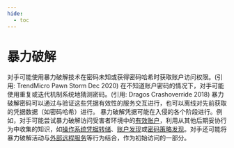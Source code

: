 ```yaml
---
hide:
  - toc
---
```


# 暴力破解

对手可能使用暴力破解技术在密码未知或获得密码哈希时获取账户访问权限。(引用: TrendMicro Pawn Storm Dec 2020) 在不知道账户密码的情况下，对手可能使用重复或迭代机制系统地猜测密码。(引用: Dragos Crashoverride 2018) 暴力破解密码可以通过与验证这些凭据有效性的服务交互进行，也可以离线对先前获取的凭据数据（如密码哈希）进行。  暴力破解凭据可能在入侵的各个阶段进行。例如，对手可能尝试暴力破解访问受害者环境中的[有效账户](https://attack.mitre.org/techniques/T1078)，利用从其他后期妥协行为中收集的知识，如[操作系统凭据转储](https://attack.mitre.org/techniques/T1003)、[账户发现](https://attack.mitre.org/techniques/T1087)或[密码策略发现](https://attack.mitre.org/techniques/T1201)。对手还可能将暴力破解活动与[外部远程服务](https://attack.mitre.org/techniques/T1133)等行为结合，作为初始访问的一部分。
